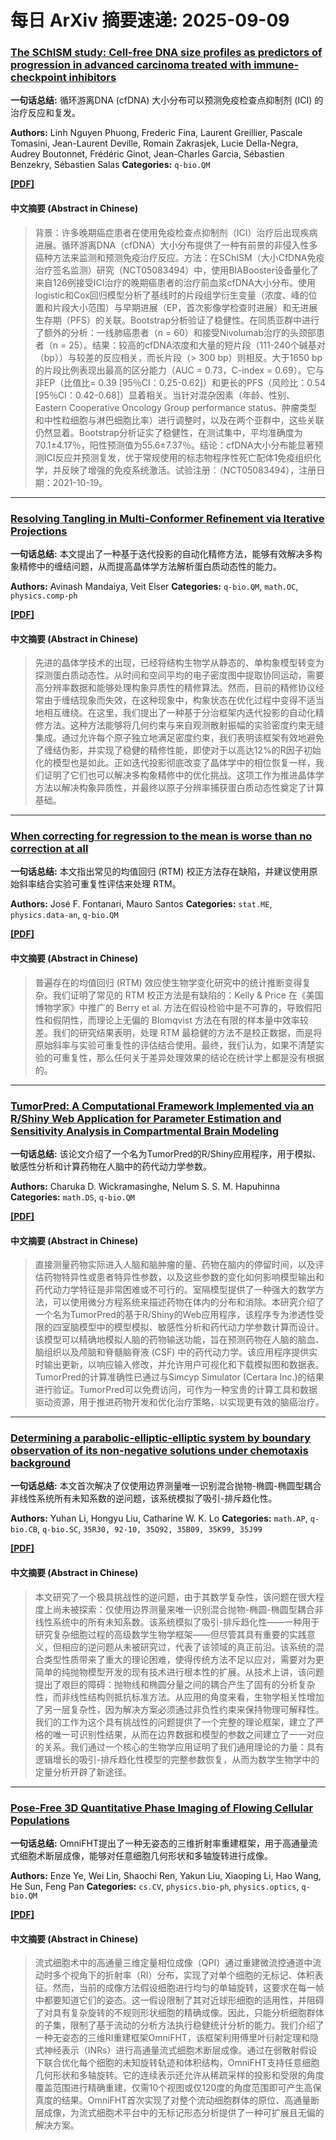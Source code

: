 # 每日 ArXiv 摘要速递: 2025-09-09

### [The SChISM study: Cell-free DNA size profiles as predictors of progression in advanced carcinoma treated with immune-checkpoint inhibitors](https://arxiv.org/abs/2509.04939)

**一句话总结:** 循环游离DNA (cfDNA) 大小分布可以预测免疫检查点抑制剂 (ICI) 的治疗反应和复发。

**Authors:** Linh Nguyen Phuong, Frederic Fina, Laurent Greillier, Pascale Tomasini, Jean-Laurent Deville, Romain Zakrasjek, Lucie Della-Negra, Audrey Boutonnet, Frédéric Ginot, Jean-Charles Garcia, Sébastien Benzekry, Sébastien Salas
**Categories:** `q-bio.QM`

[**[PDF]**](https://arxiv.org/pdf/2509.04939)

#### 中文摘要 (Abstract in Chinese)

> 背景：许多晚期癌症患者在使用免疫检查点抑制剂（ICI）治疗后出现疾病进展。循环游离DNA（cfDNA）大小分布提供了一种有前景的非侵入性多癌种方法来监测和预测免疫治疗反应。方法：在SChISM（大小CfDNA免疫治疗签名监测）研究（NCT05083494）中，使用BIABooster设备量化了来自126例接受ICI治疗的晚期癌患者的治疗前血浆cfDNA大小分布。使用logistic和Cox回归模型分析了基线时的片段组学衍生变量（浓度、峰的位置和片段大小范围）与早期进展（EP，首次影像学检查时进展）和无进展生存期（PFS）的关联。Bootstrap分析验证了稳健性。在同质亚群中进行了额外的分析：一线肺癌患者（n = 60）和接受Nivolumab治疗的头颈部患者（n = 25）。结果：较高的cfDNA浓度和大量的短片段（111-240个碱基对（bp））与较差的反应相关，而长片段（> 300 bp）则相反。大于1650 bp的片段比例表现出最高的区分能力（AUC = 0.73，C-index = 0.69）。它与非EP（比值比= 0.39 [95％CI：0.25-0.62]）和更长的PFS（风险比：0.54 [95％CI：0.42-0.68]）显着相关。当针对混杂因素（年龄、性别、Eastern Cooperative Oncology Group performance status、肿瘤类型和中性粒细胞与淋巴细胞比率）进行调整时，以及在两个亚群中，这些关联仍然显着。Bootstrap分析证实了稳健性，在测试集中，平均准确度为70.1±4.17％，阳性预测值为55.6±7.37％。结论：cfDNA大小分布能显著预测ICI反应并预测复发，优于常规使用的标志物程序性死亡配体1免疫组织化学，并反映了增强的免疫系统激活。试验注册：（NCT05083494），注册日期：2021-10-19。

---

### [Resolving Tangling in Multi-Conformer Refinement via Iterative Projections](https://arxiv.org/abs/2509.05189)

**一句话总结:** 本文提出了一种基于迭代投影的自动化精修方法，能够有效解决多构象精修中的缠结问题，从而提高晶体学方法解析蛋白质动态性的能力。

**Authors:** Avinash Mandaiya, Veit Elser
**Categories:** `q-bio.QM`, `math.OC`, `physics.comp-ph`

[**[PDF]**](https://arxiv.org/pdf/2509.05189)

#### 中文摘要 (Abstract in Chinese)

> 先进的晶体学技术的出现，已经将结构生物学从静态的、单构象模型转变为探测蛋白质动态性。从时间和空间平均的电子密度图中提取协同运动，需要高分辨率数据和能够处理构象异质性的精修算法。然而，目前的精修协议经常由于缠结现象而失效，在这种现象中，构象状态在优化过程中变得不适当地相互缠绕。在这里，我们提出了一种基于分治框架内迭代投影的自动化精修方法。这种方法能够将几何约束与来自观测散射振幅的实验密度约束无缝集成。通过允许每个原子独立地满足密度约束，我们表明该框架有效地避免了缠结伪影，并实现了稳健的精修性能，即使对于以高达12%的R因子初始化的模型也是如此。正如迭代投影彻底改变了晶体学中的相位恢复一样，我们证明了它们也可以解决多构象精修中的优化挑战。这项工作为推进晶体学方法以解决构象异质性，并最终以原子分辨率捕获蛋白质动态性奠定了计算基础。

---

### [When correcting for regression to the mean is worse than no correction at all](https://arxiv.org/abs/2509.04718)

**一句话总结:** 本文指出常见的均值回归 (RTM) 校正方法存在缺陷，并建议使用原始斜率结合实验可重复性评估来处理 RTM。

**Authors:** José F. Fontanari, Mauro Santos
**Categories:** `stat.ME`, `physics.data-an`, `q-bio.QM`

[**[PDF]**](https://arxiv.org/pdf/2509.04718)

#### 中文摘要 (Abstract in Chinese)

> 普遍存在的均值回归 (RTM) 效应使生物学变化研究中的统计推断变得复杂。我们证明了常见的 RTM 校正方法是有缺陷的：Kelly & Price 在《美国博物学家》中推广的 Berry et al. 方法在假设检验中是不可靠的，导致假阳性和假阴性，而理论上无偏的 Blomqvist 方法在有限的样本量中效率较差。我们的研究结果表明，处理 RTM 最稳健的方法不是校正数据，而是将原始斜率与实验可重复性的评估结合使用。最终，我们认为，如果不清楚实验的可重复性，那么任何关于差异处理效果的结论在统计学上都是没有根据的。

---

### [TumorPred: A Computational Framework Implemented via an R/Shiny Web Application for Parameter Estimation and Sensitivity Analysis in Compartmental Brain Modeling](https://arxiv.org/abs/2509.04778)

**一句话总结:** 该论文介绍了一个名为TumorPred的R/Shiny应用程序，用于模拟、敏感性分析和计算药物在人脑中的药代动力学参数。

**Authors:** Charuka D. Wickramasinghe, Nelum S. S. M. Hapuhinna
**Categories:** `math.DS`, `q-bio.QM`

[**[PDF]**](https://arxiv.org/pdf/2509.04778)

#### 中文摘要 (Abstract in Chinese)

> 直接测量药物实际进入人脑和脑肿瘤的量、药物在脑内的停留时间，以及评估药物特异性或患者特异性参数，以及这些参数的变化如何影响模型输出和药代动力学特征是非常困难或不可行的。室隔模型提供了一种强大的数学方法，可以使用微分方程系统来描述药物在体内的分布和消除。本研究介绍了一个名为TumorPred的基于R/Shiny的Web应用程序，该程序专为渗透性受限的四室脑模型中的模型模拟、敏感性分析和药代动力学参数计算而设计。该模型可以精确地模拟人脑的药物输送功能，旨在预测药物在人脑的脑血、脑组织以及颅脑和脊髓脑脊液 (CSF) 中的药代动力学。该应用程序提供实时输出更新，以响应输入修改，并允许用户可视化和下载模拟图和数据表。TumorPred的计算准确性已通过与Simcyp Simulator (Certara Inc.)的结果进行验证。TumorPred可以免费访问，可作为一种宝贵的计算工具和数据驱动资源，用于推进药物开发和优化治疗策略，以实现更有效的脑癌治疗。

---

### [Determining a parabolic-elliptic-elliptic system by boundary observation of its non-negative solutions under chemotaxis background](https://arxiv.org/abs/2509.04850)

**一句话总结:** 本文首次解决了仅使用边界测量唯一识别混合抛物-椭圆-椭圆型耦合非线性系统所有未知系数的逆问题，该系统模拟了吸引-排斥趋化性。

**Authors:** Yuhan Li, Hongyu Liu, Catharine W. K. Lo
**Categories:** `math.AP`, `q-bio.CB`, `q-bio.SC`, `35R30, 92-10, 35Q92, 35B09, 35K99, 35J99`

[**[PDF]**](https://arxiv.org/pdf/2509.04850)

#### 中文摘要 (Abstract in Chinese)

> 本文研究了一个极具挑战性的逆问题，由于其数学复杂性，该问题在很大程度上尚未被探索：仅使用边界测量来唯一识别混合抛物-椭圆-椭圆型耦合非线性系统中的所有未知系数。该系统模拟了吸引-排斥趋化性——一种用于研究复杂细胞过程的高级数学生物学框架——但尽管其具有重要的实践意义，但相应的逆问题从未被研究过，代表了该领域的真正前沿。该系统的混合类型性质带来了重大的理论困难，使得传统方法不足以应对，需要对为更简单的纯抛物模型开发的现有技术进行根本性的扩展。从技术上讲，该问题提出了艰巨的障碍：抛物线和椭圆分量之间的耦合产生了固有的分析复杂性，而非线性结构则抵抗标准方法。从应用的角度来看，生物学相关性增加了另一层复杂性，因为解决方案必须通过非负性约束来保持物理可解释性。我们的工作为这个具有挑战性的问题提供了一个完整的理论框架，建立了严格的唯一可识别性结果，从而在边界数据和模型的参数之间建立了一一对应的关系。我们通过一个核心的生物学应用证明了我们通用理论的力量：具有逻辑增长的吸引-排斥趋化性模型的完整参数恢复，从而为数学生物学中的定量分析开辟了新途径。

---

### [Pose-Free 3D Quantitative Phase Imaging of Flowing Cellular Populations](https://arxiv.org/abs/2509.04848)

**一句话总结:** OmniFHT提出了一种无姿态的三维折射率重建框架，用于高通量流式细胞术断层成像，能够对任意细胞几何形状和多轴旋转进行成像。

**Authors:** Enze Ye, Wei Lin, Shaochi Ren, Yakun Liu, Xiaoping Li, Hao Wang, He Sun, Feng Pan
**Categories:** `cs.CV`, `physics.bio-ph`, `physics.optics`, `q-bio.QM`

[**[PDF]**](https://arxiv.org/pdf/2509.04848)

#### 中文摘要 (Abstract in Chinese)

> 流式细胞术中的高通量三维定量相位成像（QPI）通过重建微流控通道中流动时多个视角下的折射率（RI）分布，实现了对单个细胞的无标记、体积表征。然而，当前的成像方法假设细胞进行均匀的单轴旋转，这要求在每一帧中都要知道它们的姿态。这一假设限制了其对近球形细胞的适用性，并阻碍了对具有复杂旋转的不规则形状细胞的精确成像。因此，只能分析细胞群体的子集，限制了基于流动的分析方法执行稳健统计分析的能力。我们介绍了一种无姿态的三维RI重建框架OmniFHT，该框架利用傅里叶衍射定理和隐式神经表示（INRs）进行高通量流式细胞术断层成像。通过在弱散射假设下联合优化每个细胞的未知旋转轨迹和体积结构，OmniFHT支持任意细胞几何形状和多轴旋转。它的连续表示还允许从稀疏采样的投影和受限的角度覆盖范围进行精确重建，仅需10个视图或仅120度的角度范围即可产生高保真度的结果。OmniFHT首次实现了对整个流动细胞群体的原位、高通量断层成像，为流式细胞术平台中的无标记形态分析提供了一种可扩展且无偏的解决方案。
